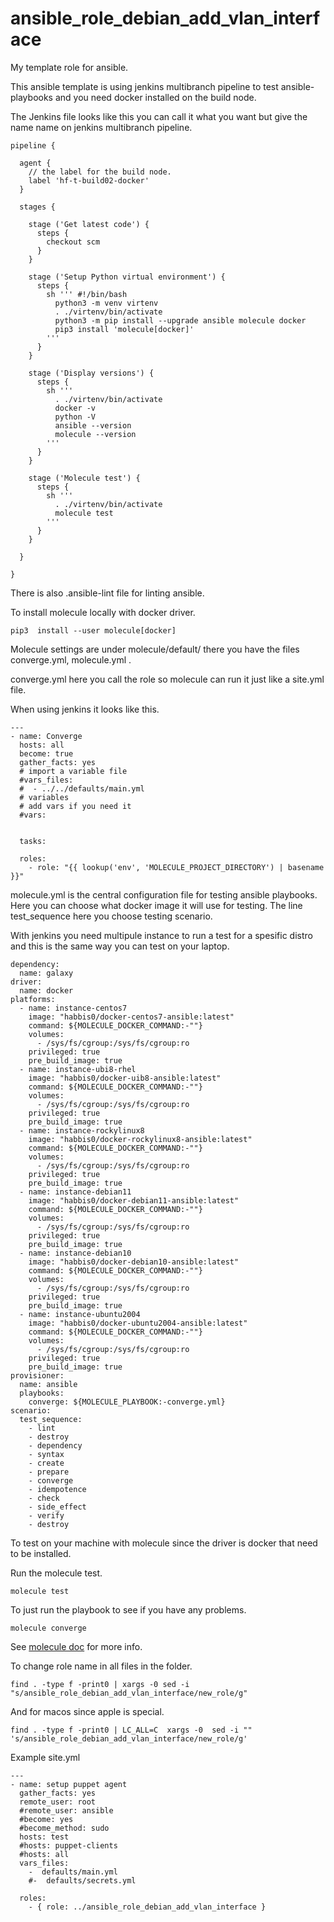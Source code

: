 ansible_role_debian_add_vlan_interface
=========





My template role for ansible.

This ansible template is using jenkins multibranch pipeline to test ansible-playbooks and you need docker installed on the build node.

The Jenkins file looks like this you can call it what you want but give the name name on jenkins multibranch pipeline.

```
pipeline {

  agent {
    // the label for the build node.
    label 'hf-t-build02-docker'
  }

  stages {

    stage ('Get latest code') {
      steps {
        checkout scm
      }
    }

    stage ('Setup Python virtual environment') {
      steps {
        sh ''' #!/bin/bash
          python3 -m venv virtenv
          . ./virtenv/bin/activate
          python3 -m pip install --upgrade ansible molecule docker
          pip3 install 'molecule[docker]'
        '''
      }
    }

    stage ('Display versions') {
      steps {
        sh '''
          . ./virtenv/bin/activate
          docker -v
          python -V
          ansible --version
          molecule --version
        '''
      }
    }

    stage ('Molecule test') {
      steps {
        sh '''
          . ./virtenv/bin/activate
          molecule test
        '''
      }
    }

  }

}

```


There is also .ansible-lint file for linting ansible.

To install molecule locally with docker driver.

```
pip3  install --user molecule[docker]

```

Molecule settings are under molecule/default/
there you have the files converge.yml, molecule.yml .

converge.yml here you call the role so molecule can run it 
just like a site.yml file.

When using jenkins it looks like this.

```
---
- name: Converge
  hosts: all
  become: true
  gather_facts: yes
  # import a variable file
  #vars_files:
  #  - ../../defaults/main.yml
  # variables
  # add vars if you need it
  #vars:


  tasks:
        
  roles:
    - role: "{{ lookup('env', 'MOLECULE_PROJECT_DIRECTORY') | basename }}"
```

molecule.yml is the central configuration file for testing ansible playbooks.
Here you can choose what docker image it will use for testing. The line test_sequence here 
you choose testing scenario.

With jenkins you need multipule instance to run a test for a spesific distro and this is the same way you can test on your laptop.

```
dependency:
  name: galaxy
driver:
  name: docker
platforms:
  - name: instance-centos7
    image: "habbis0/docker-centos7-ansible:latest"
    command: ${MOLECULE_DOCKER_COMMAND:-""}
    volumes:
      - /sys/fs/cgroup:/sys/fs/cgroup:ro
    privileged: true
    pre_build_image: true
  - name: instance-ubi8-rhel
    image: "habbis0/docker-uib8-ansible:latest"
    command: ${MOLECULE_DOCKER_COMMAND:-""}
    volumes:
      - /sys/fs/cgroup:/sys/fs/cgroup:ro
    privileged: true
    pre_build_image: true
  - name: instance-rockylinux8
    image: "habbis0/docker-rockylinux8-ansible:latest"
    command: ${MOLECULE_DOCKER_COMMAND:-""}
    volumes:
      - /sys/fs/cgroup:/sys/fs/cgroup:ro
    privileged: true
    pre_build_image: true
  - name: instance-debian11
    image: "habbis0/docker-debian11-ansible:latest"
    command: ${MOLECULE_DOCKER_COMMAND:-""}
    volumes:
      - /sys/fs/cgroup:/sys/fs/cgroup:ro
    privileged: true
    pre_build_image: true
  - name: instance-debian10
    image: "habbis0/docker-debian10-ansible:latest"
    command: ${MOLECULE_DOCKER_COMMAND:-""}
    volumes:
      - /sys/fs/cgroup:/sys/fs/cgroup:ro
    privileged: true
    pre_build_image: true
  - name: instance-ubuntu2004
    image: "habbis0/docker-ubuntu2004-ansible:latest"
    command: ${MOLECULE_DOCKER_COMMAND:-""}
    volumes:
      - /sys/fs/cgroup:/sys/fs/cgroup:ro
    privileged: true
    pre_build_image: true
provisioner:
  name: ansible
  playbooks:
    converge: ${MOLECULE_PLAYBOOK:-converge.yml}
scenario:
  test_sequence:
    - lint
    - destroy
    - dependency
    - syntax
    - create
    - prepare
    - converge
    - idempotence
    - check
    - side_effect
    - verify
    - destroy

```

To test on your machine with molecule since the driver is docker 
that need to be installed.

Run the molecule test.

```
molecule test
```

To just run the playbook to see if you have any problems.

```
molecule converge
```

See [molecule doc](https://molecule.readthedocs.io/en/latest/getting-started.html) for more info.


To change role name in all files in the folder.

```
find . -type f -print0 | xargs -0 sed -i "s/ansible_role_debian_add_vlan_interface/new_role/g"

```

And for macos since apple is special.

```
find . -type f -print0 | LC_ALL=C  xargs -0  sed -i "" 's/ansible_role_debian_add_vlan_interface/new_role/g'
```

Example site.yml

```
---
- name: setup puppet agent
  gather_facts: yes
  remote_user: root
  #remote_user: ansible
  #become: yes
  #become_method: sudo
  hosts: test
  #hosts: puppet-clients
  #hosts: all
  vars_files:
    -  defaults/main.yml
    #-  defaults/secrets.yml

  roles:
    - { role: ../ansible_role_debian_add_vlan_interface }
```

